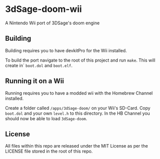 # 3dSage-doom-wii
A Nintendo Wii port of 3DSage's doom engine
## Building
Building requires you to have devkitPro for the Wii installed.

To build the port navigate to the root of this project and run `make`. This will create in´ `boot.dol` and `boot.elf`.
## Running it on a Wii
Running requires you to have a modded wii with the Homebrew Channel installed.

Create a folder called `/apps/3dSage-doom/` on your Wii's SD-Card. Copy `boot.dol` and your own `level.h` to this directory. In the HB Channel you should now be able to load `3dSage-doom`.

## License
All files within this repo are released under the MIT License as per the LICENSE file stored in the root of this repo.
